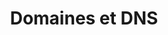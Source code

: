 ---
title: Domaines et DNS
slug: domains
except: Tout les informations nécessaires sur les domaines chez OVHcloud
sections: Tâches courantes, Changement de propriétaire, Transfert, DNS et zone DNS, Protection et sécurité
order: 01
---